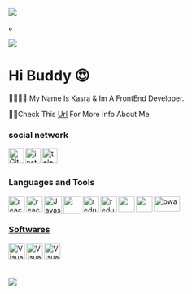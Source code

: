 <p align="left">
    <img src="https://capsule-render.vercel.app/api?type=waving&color=gradient&text=Welcome&height=100&section=header"/>
</p> 

 ه

 <img widht="300px" src="https://s8.uupload.ir/files/1111-removebg-preview_a260.png"/>
 
<h1>Hi Buddy 😍</h1> 
<p>🐱‍👤🐱‍👤 My Name Is Kasra & Im A FrontEnd Developer.</p> 
<p>🎈🎈Check This  <a href='https://kasra-hastam.iran.liara.run/'>Url</a> For More Info About Me </a> </p>

  
### social network 
<div>
<a href="https://github.com/KasraMg" target="_blank"><img class="icon"  width="30px" align="left" alt="Github"  src="https://img.icons8.com/3d-fluency/94/null/github.png" /></a>
<a href="https://instagram.com/_ka.s.ra_?igshid=ZGUzMzM3NWJiOQ==" target="_blank"><img class="icon" align="left" alt="instagram" width="30px" src="https://img.icons8.com/3d-fluency/94/null/instagram-new.png" /></a>
<a href="http://T.me/shahiinnnnn" target="_blank"><img class="icon" align="left" alt="telegram" width="30px" src="https://img.icons8.com/?size=100&id=k4jADXhS5U1t&format=png" /></a>

 
</div> 
<br />
<br />

### Languages and Tools

<div>
  <a href="https://react.dev/" target="_blank"><img class="icon" align="left" alt="react" width="32px" src="https://img.icons8.com/?size=200&id=NfbyHexzVEDk&format=png" />
  <a href="https://getbootstrap.com/" target="_blank"><img class="icon" align="left" alt="react" width="32px" src="https://img.icons8.com/?size=48&id=EzPCiQUqWWEa&format=png" />
  <a href="https://developer.mozilla.org/en-US/docs/Web/JavaScript" target="_blank"><img class="icon" align="left" alt="Javascript" width="35px" src="https://img.icons8.com/fluency/48/null/javascript.png" />
   

  <a href="https://www.typescriptlang.org/" target="_blank"><img class="icon" align="left"   width="35px" src="https://img.icons8.com/?size=512&id=uJM6fQYqDaZK&format=png" />
          
 <a href=" https://redux.js.org/" target="_blank"><img class="icon" align="left" alt="redux" width="32px" src="https://img.icons8.com/?size=512&id=jD-fJzVguBmw&format=png" />
 <a href=" https://nextjs.org/" target="_blank"><img class="icon" align="left" alt="redux" width="32px" src="https://d2nir1j4sou8ez.cloudfront.net/wp-content/uploads/2021/12/nextjs-boilerplate-logo.png" />
    <a href="https://tailwindcss.com/" target="_blank"> <img class="icon" align="left"   width="32px" src="https://img.icons8.com/?size=512&id=CIAZz2CYc6Kc&format=png" />
    <a href="https://mui.com/" target="_blank"> <img class="icon" align="left"   width="32px" src="https://img.icons8.com/?size=512&id=gFw7X5Tbl3ss&format=png" />
    
 <a  href="https://web.dev/explore/progressive-web-apps" target="_blank"><img style=' width: 51px' height='31px' class="icon" align="left" alt="pwa"  src="https://assets.browserlondon.com/wp-content/uploads/2019/03/pwa-banner.png" />
  

</div>

<br />
<br />

### Softwares

<div>
  <a href="https://code.visualstudio.com/" target="_blank"><img class="icon" align="left" alt="Visual Studio Code" width="32px" src="https://img.icons8.com/color/48/null/visual-studio-code-2019.png" />
  <a href="https://www.figma.com/" target="_blank"><img class="icon" align="left" alt="Visual Studio Code" width="32px" src="https://img.icons8.com/?size=512&id=W0YEwBDDfTeu&format=png" />
  <a href="https://www.postman.com/" target="_blank"><img class="icon" align="left" alt="Visual Studio Code" width="32px" src="https://img.icons8.com/?size=512&id=EPbEfEa7o8CB&format=png" /><br />
<br />

</div><br />
<br />




<img  src='https://github.com/saadeghi/saadeghi/blob/master/dino.gif?raw=true'/>
